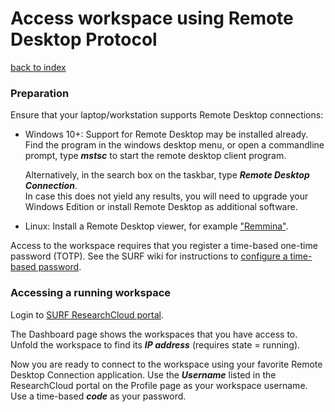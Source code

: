 # Access workspace using Remote Desktop Protocol
[back to index](../primer-for-users.md)

### Preparation
Ensure that your laptop/workstation supports Remote Desktop connections:

- Windows 10+: Support for Remote Desktop may be installed already.
  Find the program in the windows desktop menu, or open a commandline prompt, type ***mstsc*** 
  to start the remote desktop client program.  
  
  Alternatively, in the search box on the taskbar, type ***Remote Desktop Connection***.   
  In case this does not yield any results, you will need to upgrade your Windows Edition
  or install Remote Desktop as additional software.

- Linux: Install a Remote Desktop viewer, for example ["Remmina"](https://remmina.org/).

Access to the workspace requires that you register a time-based one-time password (TOTP). 
See the SURF wiki for instructions to [configure a time-based password](https://servicedesk.surfsara.nl/wiki/display/WIKI/Log+in+to+your+workspace).   

### Accessing a running workspace

Login to [SURF ResearchCloud portal](https://portal.live.surfresearchcloud.nl).

The Dashboard page shows the workspaces that you have access to. Unfold the
workspace to find its ***IP address*** (requires state = running).

Now you are ready to connect to the workspace using your favorite Remote Desktop Connection 
application.
Use the ***Username*** listed in the ResearchCloud portal on the Profile page 
as your workspace username. Use a time-based ***code*** as your password.



 

